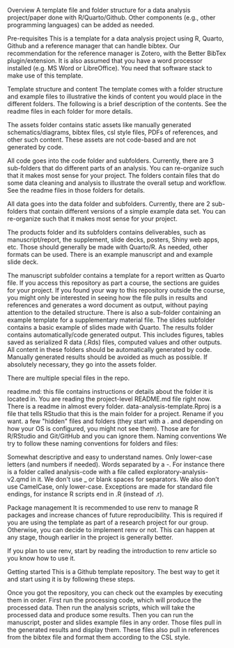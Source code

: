 Overview
A template file and folder structure for a data analysis project/paper done with R/Quarto/Github. Other components (e.g., other programming languages) can be added as needed.

Pre-requisites
This is a template for a data analysis project using R, Quarto, Github and a reference manager that can handle bibtex. Our recommendation for the reference manager is Zotero, with the Better BibTex plugin/extension. It is also assumed that you have a word processor installed (e.g. MS Word or LibreOffice). You need that software stack to make use of this template.

Template structure and content
The template comes with a folder structure and example files to illustrative the kinds of content you would place in the different folders. The following is a brief description of the contents. See the readme files in each folder for more details.

The assets folder contains static assets like manually generated schematics/diagrams, bibtex files, csl style files, PDFs of references, and other such content. These assets are not code-based and are not generated by code.

All code goes into the code folder and subfolders. Currently, there are 3 sub-folders that do different parts of an analysis. You can re-organize such that it makes most sense for your project. The folders contain files that do some data cleaning and analysis to illustrate the overall setup and workflow. See the readme files in those folders for details.

All data goes into the data folder and subfolders. Currently, there are 2 sub-folders that contain different versions of a simple example data set. You can re-organize such that it makes most sense for your project.

The products folder and its subfolders contains deliverables, such as manuscript/report, the supplement, slide decks, posters, Shiny web apps, etc. Those should generally be made with Quarto/R. As needed, other formats can be used. There is an example manuscript and and example slide deck.

The manuscript subfolder contains a template for a report written as Quarto file. If you access this repository as part a course, the sections are guides for your project. If you found your way to this repository outside the course, you might only be interested in seeing how the file pulls in results and references and generates a word document as output, without paying attention to the detailed structure. There is also a sub-folder containing an example template for a supplementary material file.
The slides subfolder contains a basic example of slides made with Quarto.
The results folder contains automatically/code generated output. This includes figures, tables saved as serialized R data (.Rds) files, computed values and other outputs. All content in these folders should be automatically generated by code. Manually generated results should be avoided as much as possible. If absolutely necessary, they go into the assets folder.

There are multiple special files in the repo.

readme.md: this file contains instructions or details about the folder it is located in. You are reading the project-level README.md file right now. There is a readme in almost every folder.
data-analysis-template.Rproj is a file that tells RStudio that this is the main folder for a project. Rename if you want.
a few "hidden" files and folders (they start with a . and depending on how your OS is configured, you might not see them). Those are for R/RStudio and Git/GitHub and you can ignore them.
Naming conventions
We try to follow these naming conventions for folders and files:

Somewhat descriptive and easy to understand names.
Only lower-case letters (and numbers if needed). Words separated by a -.
For instance there is a folder called analysis-code with a file called exploratory-analysis-v2.qmd in it. We don't use _ or blank spaces for separators. We also don't use CamelCase, only lower-case. Exceptions are made for standard file endings, for instance R scripts end in .R (instead of .r).

Package management
It is recommended to use renv to manage R packages and increase chances of future reproducibility. This is required if you are using the template as part of a research project for our group. Otherwise, you can decide to implement renv or not. This can happen at any stage, though earlier in the project is generally better.

If you plan to use renv, start by reading the introduction to renv article so you know how to use it.

Getting started
This is a Github template repository. The best way to get it and start using it is by following these steps.

Once you got the repository, you can check out the examples by executing them in order. First run the processing code, which will produce the processed data. Then run the analysis scripts, which will take the processed data and produce some results. Then you can run the manuscript, poster and slides example files in any order. Those files pull in the generated results and display them. These files also pull in references from the bibtex file and format them according to the CSL style.
